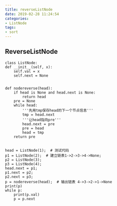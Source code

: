 ```yaml
---
title: reverseListNode
date: 2019-02-28 11:24:54
categories:
- ListNode
tags:
- sort
---
```



## ReverseListNode
    class ListNode:
    def __init__(self, x):
        self.val = x
        self.next = None


    def nodereverse(head):
        if head is None and head.next is None:
            return head
        pre = None
        while head:
            '''先用tmp保存head的下一个节点信息'''
            tmp = head.next
            '''让head指向pre'''
            head.next = pre
            pre = head
            head = tmp
        return pre


    head = ListNode(1);  # 测试代码
    p1 = ListNode(2);  # 建立链表1->2->3->4->None;
    p2 = ListNode(3);
    p3 = ListNode(4);
    head.next = p1;
    p1.next = p2;
    p2.next = p3;
    p = nodereverse(head);  # 输出链表 4->3->2->1->None
    print(p)
    while p:
        print(p.val)
        p = p.next
